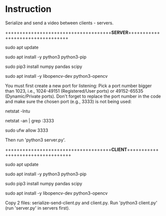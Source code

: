 # Instruction

Serialize and send a video between clients - servers.

+++++++++++++++++++++++++++++++++++++**SERVER**+++++++++++++++++++++++++++++++++

sudo apt update

sudo apt install -y python3 python3-pip

sudo pip3 install numpy pandas scipy

sudo apt install -y libopencv-dev python3-opencv

You must first create a new port for listening: Pick a port number bigger than 1023, i.e., 1024-49151 (Registered/User ports) or 49152-65535 (Dynamic/Private ports). Don't forget to replace the port number in the code and make sure the chosen port (e.g., 3333) is not being used:

netstat -lntu

netstat -an | grep :3333

sudo ufw allow 3333

Then run 'python3 server.py'.

+++++++++++++++++++++++++++++++++++++**CLIENT**++++++++++++++++++++++++++++++++++

sudo apt update

sudo apt install -y python3 python3-pip

sudo pip3 install numpy pandas scipy

sudo apt install -y libopencv-dev python3-opencv

Copy 2 files: serialize-send-client.py and client.py. Run 'python3 client.py' (run 'server.py' in servers first).
